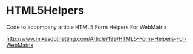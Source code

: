 HTML5Helpers
=====================

Code to accompany article HTML5 Form Helpers For WebMatrix

http://www.mikesdotnetting.com/Article/199/HTML5-Form-Helpers-For-WebMatrix